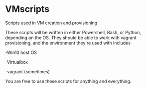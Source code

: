 # VMscripts
Scripts used in VM creation and provisioning

These scripts will be written in either Powershell, Bash, or Python, depending on the OS.
They should be able to work with vagrant provisioning, and the environment they're used with includes

-Win10 host OS

-Virtualbox

-vagrant (sometimes)

You are free to use these scripts for anything and everything.
